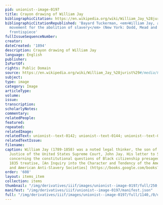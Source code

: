 ```yaml
---
pid: unionist--image-0197
title: Crayon drawing of William Jay
bibliographicCitation: https://en.wikipedia.org/wiki/William_Jay_%28jurist%29#/media/File:William_Jay,_crayon_portrait_by_Martin.png
bibliographicCitationRepublished: 'Bayard Tuckerman, <em>William Jay, and the constitutional
  movement for the abolition of slavery</em> (New York: Dodd, Mead and Company, 1894),
  frontispiece'
fullIssueSequenceNumber: 
creator: 
dateCreated: '1894'
description: Crayon drawing of William Jay
language: English
publisher: 
IsPartOf: 
rights: Public Domain
source: https://en.wikipedia.org/wiki/William_Jay_%28jurist%29#/media/File:William_Jay,_crayon_portrait_by_Martin.png
subject: 
type: image
category: Image
articleType: 
volume: 
issue: 
transcription: 
scholarlyNotes: 
commentary: 
relatedPeople: 
featured: 
repeated: 
relatedImage: 
relatedText: unionist--text-0142; unionist--text-0144; unionist--text-0408
relatedTextIssue: 
filename: 
caption: William Jay (1789-1858) was a noted legal thinker, the son of the first Chief
  Justice of the United States Supreme Court, John Jay. His letter to Samuel J. May
  concerning the constitutional questions of Black citizenship presaged his important
  1835 treatise, [An Inquiry into the Character and Tendency of the American Colonization
  and American Anti-Slavery Societies] (https://books.google.com/books?id=f2k3pzgpYxsC)
order: '608'
layout: items_item
collection: items
thumbnail: "/img/derivatives/iiif/images/unionist--image-0197/full/250,/0/default.jpg"
manifest: "/img/derivatives/iiif/unionist--image-0197/manifest.json"
full: "/img/derivatives/iiif/images/unionist--image-0197/full/1140,/0/default.jpg"
---
```

